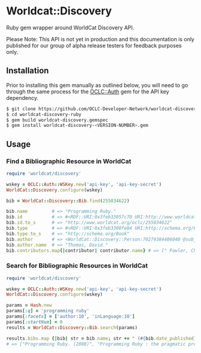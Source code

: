 # Worldcat::Discovery

Ruby gem wrapper around WorldCat Discovery API. 

Please Note: This API is not yet in production and this documentation is only published for our group 
of alpha release testers for feedback purposes only.

## Installation

Prior to installing this gem manually as outlined below, you will need to go through the same 
process for the [OCLC::Auth](https://github.com/OCLC-Developer-Network/oclc-auth-ruby) gem for the API key dependency.

```bash
$ git clone https://github.com/OCLC-Developer-Network/worldcat-discovery-ruby.git
$ cd worldcat-discovery-ruby
$ gem build worldcat-discovery.gemspec
$ gem install worldcat-discovery-<VERSION-NUMBER>.gem
```

## Usage

### Find a Bibliographic Resource in WorldCat

```ruby
require 'worldcat/discovery'

wskey = OCLC::Auth::WSKey.new('api-key', 'api-key-secret')
WorldCat::Discovery.configure(wskey)

bib = WorldCat::Discovery::Bib.find(255034622)

bib.name         # => "Programming Ruby."
bib.id           # => #<RDF::URI:0x3feb33057c70 URI:http://www.worldcat.org/oclc/255034622>
bib.id.to_s      # => "http://www.worldcat.org/oclc/255034622"
bib.type         # => #<RDF::URI:0x3feb3300fe84 URI:http://schema.org/Book>
bib.type.to_s    # => "http://schema.org/Book" 
bib.author       # => <WorldCat::Discovery::Person:70279384406040 @subject: http://viaf.org/viaf/107579098> 
bib.author.name  # => "Thomas, David."
bib.contributors.map{|contributor| contributor.name} # => [" Fowler, Chad.", "Hunt, Andrew."]
```

### Search for Bibliographic Resources in WorldCat

```ruby
require 'worldcat/discovery'

wskey = OCLC::Auth::WSKey.new('api-key', 'api-key-secret')
WorldCat::Discovery.configure(wskey)

params = Hash.new
params[:q] = 'programming ruby'
params[:facets] = ['author:10', 'inLanguage:10']
params[:startNum] = 0
results = WorldCat::Discovery::Bib.search(params)

results.bibs.map {|bib| str = bib.name; str += " (#{bib.date_published})" if bib.date_published; str}
# => ["Programming Ruby. (2008)", "Programming Ruby : the pragmatic programmers' guide (2005)", "The Ruby programming language (2008)", ... ]
```